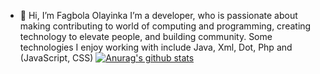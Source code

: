- 👋 Hi, I’m Fagbola Olayinka
I’m a developer, who is passionate about making contributing to world of computing and programming, creating technology to elevate people, and building community. Some technologies I enjoy working with include Java, Xml, Dot, Php and (JavaScript, CSS) 
[![Anurag's github stats](https://github-readme-stats.vercel.app/api?username=Bboyexclusive)](https://github.com/anuraghazra/github-readme-stats)
